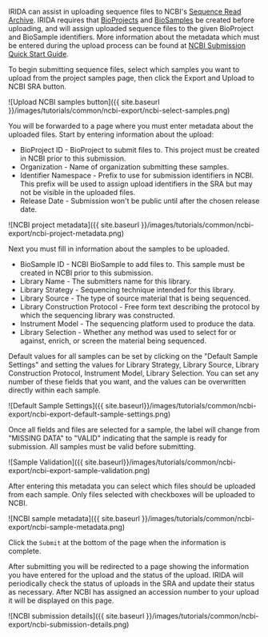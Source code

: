 IRIDA can assist in uploading sequence files to NCBI's [Sequence Read Archive](http://www.ncbi.nlm.nih.gov/Traces/sra/).  IRIDA requires that [BioProjects](http://www.ncbi.nlm.nih.gov/bioproject/) and [BioSamples](http://www.ncbi.nlm.nih.gov/biosample) be created before uploading, and will assign uploaded sequence files to the given BioProject and BioSample identifiers.  More information about the metadata which must be entered during the upload process can be found at [NCBI Submission Quick Start Guide](http://www.ncbi.nlm.nih.gov/books/NBK47529/#_SRA_Quick_Sub_BK_Experiment_).

To begin submitting sequence files, select which samples you want to upload from the project samples page, then click the Export and Upload to NCBI SRA button.

![Upload NCBI samples button]({{ site.baseurl }}/images/tutorials/common/ncbi-export/ncbi-select-samples.png)

You will be forwarded to a page where you must enter metadata about the uploaded files.  Start by entering information about the upload:

* BioProject ID - BioProject to submit files to. This project must be created in NCBI prior to this submission.
* Organization - Name of organization submitting these samples.
* Identifier Namespace - Prefix to use for submission identifiers in NCBI.  This prefix will be used to assign upload identifiers in the SRA but may not be visible in the uploaded files.
* Release Date - Submission won't be public until after the chosen release date.

![NCBI project metadata]({{ site.baseurl }}/images/tutorials/common/ncbi-export/ncbi-project-metadata.png)

Next you must fill in information about the samples to be uploaded.

* BioSample ID - NCBI BioSample to add files to. This sample must be created in NCBI prior to this submission.
* Library Name - The submitters name for this library.
* Library Strategy - Sequencing technique intended for this library.
* Library Source - The type of source material that is being sequenced.
* Library Construction Protocol - Free form text describing the protocol by which the sequencing library was constructed.
* Instrument Model - The sequencing platform used to produce the data.
* Library Selection - Whether any method was used to select for or against, enrich, or screen the material being sequenced.

Default values for all samples can be set by clicking on the "Default Sample Settings" and setting the values for Library Strategy, Library Source, Library Construction Protocol, Instrument Model, Library Selection.  You can set any number of these fields that you want, and the values can be overwritten directly within each sample.

![Default Sample Settings]({{ site.baseurl}}/images/tutorials/common/ncbi-export/ncbi-export-default-sample-settings.png)

Once all fields and files are selected for a sample, the label will change from "MISSING DATA" to "VALID" indicating that the sample is ready for submission. All samples must be valid before submitting.

![Sample Validation]({{ site.baseurl}}/images/tutorials/common/ncbi-export/ncbi-export-sample-validation.png)

After entering this metadata you can select which files should be uploaded from each sample.  Only files selected with checkboxes will be uploaded to NCBI.

![NCBI sample metadata]({{ site.baseurl }}/images/tutorials/common/ncbi-export/ncbi-sample-metadata.png)

Click the `Submit` at the bottom of the page when the information is complete.

After submitting you will be redirected to a page showing the information you have entered for the upload and the status of the upload. IRIDA will periodically check the status of uploads in the SRA and update their status as necessary.  After NCBI has assigned an accession number to your upload it will be displayed on this page.

![NCBI submission details]({{ site.baseurl }}/images/tutorials/common/ncbi-export/ncbi-submission-details.png)
